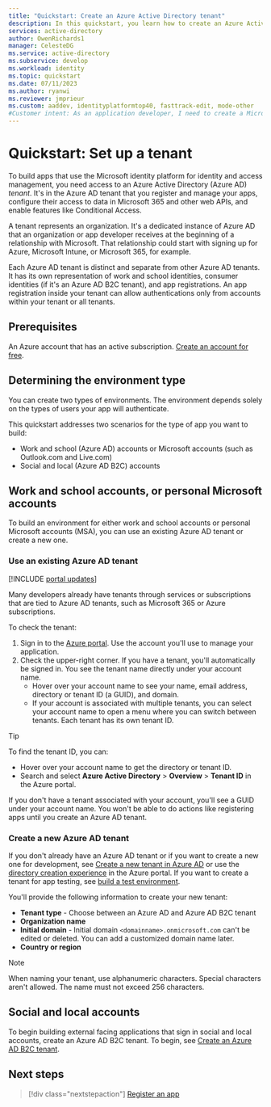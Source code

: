 ```yaml
---
title: "Quickstart: Create an Azure Active Directory tenant"
description: In this quickstart, you learn how to create an Azure Active Directory tenant for use in developing applications that use the Microsoft identity platform for authentication and authorization.
services: active-directory
author: OwenRichards1
manager: CelesteDG
ms.service: active-directory
ms.subservice: develop
ms.workload: identity
ms.topic: quickstart
ms.date: 07/11/2023
ms.author: ryanwi
ms.reviewer: jmprieur
ms.custom: aaddev, identityplatformtop40, fasttrack-edit, mode-other
#Customer intent: As an application developer, I need to create a Microsoft identity environment so I can use it to register applications.
---
```


# Quickstart: Set up a tenant

To build apps that use the Microsoft identity platform for identity and access management, you need access to an Azure Active Directory (Azure AD) *tenant*. It's in the Azure AD tenant that you register and manage your apps, configure their access to data in Microsoft 365 and other web APIs, and enable features like Conditional Access.

A tenant represents an organization. It's a dedicated instance of Azure AD that an organization or app developer receives at the beginning of a relationship with Microsoft. That relationship could start with signing up for Azure, Microsoft Intune, or Microsoft 365, for example.

Each Azure AD tenant is distinct and separate from other Azure AD tenants. It has its own representation of work and school identities, consumer identities (if it's an Azure AD B2C tenant), and app registrations. An app registration inside your tenant can allow authentications only from accounts within your tenant or all tenants.

## Prerequisites

An Azure account that has an active subscription. [Create an account for free](https://azure.microsoft.com/free/?WT.mc_id=A261C142F).

## Determining the environment type

You can create two types of environments. The environment depends solely on the types of users your app will authenticate. 

This quickstart addresses two scenarios for the type of app you want to build:

* Work and school (Azure AD) accounts or Microsoft accounts (such as Outlook.com and Live.com)
* Social and local (Azure AD B2C) accounts

## Work and school accounts, or personal Microsoft accounts

To build an environment for either work and school accounts or personal Microsoft accounts (MSA), you can use an existing Azure AD tenant or create a new one.
### Use an existing Azure AD tenant

[!INCLUDE [portal updates](~/articles/active-directory/includes/portal-update.md)]

Many developers already have tenants through services or subscriptions that are tied to Azure AD tenants, such as Microsoft 365 or Azure subscriptions.

To check the tenant:

1. Sign in to the <a href="https://portal.azure.com/" target="_blank">Azure portal</a>. Use the account you'll use to manage your application.
1. Check the upper-right corner. If you have a tenant, you'll automatically be signed in. You see the tenant name directly under your account name.
   * Hover over your account name to see your name, email address, directory or tenant ID (a GUID), and domain.
   * If your account is associated with multiple tenants, you can select your account name to open a menu where you can switch between tenants. Each tenant has its own tenant ID.

> [!TIP]
> To find the tenant ID, you can:
> * Hover over your account name to get the directory or tenant ID.
> * Search and select **Azure Active Directory** > **Overview** > **Tenant ID** in the Azure portal.

If you don't have a tenant associated with your account, you'll see a GUID under your account name. You won't be able to do actions like registering apps until you create an Azure AD tenant.

### Create a new Azure AD tenant

If you don't already have an Azure AD tenant or if you want to create a new one for development, see [Create a new tenant in Azure AD](../fundamentals/create-new-tenant.md) or use the [directory creation experience](https://portal.azure.com/#create/Microsoft.AzureActiveDirectory) in the Azure portal. If you want to create a tenant for app testing, see [build a test environment](test-setup-environment.md).

You'll provide the following information to create your new tenant:

- **Tenant type** - Choose between an Azure AD and Azure AD B2C tenant
- **Organization name**
- **Initial domain** - Initial domain `<domainname>.onmicrosoft.com` can't be edited or deleted. You can add a customized domain name later.
- **Country or region**

> [!NOTE]
> When naming your tenant, use alphanumeric characters. Special characters aren't allowed. The name must not exceed 256 characters.

## Social and local accounts

To begin building external facing applications that sign in social and local accounts, create an Azure AD B2C tenant. To begin, see [Create an Azure AD B2C tenant](../../active-directory-b2c/tutorial-create-tenant.md).

## Next steps

> [!div class="nextstepaction"]
> [Register an app](quickstart-register-app.md)
